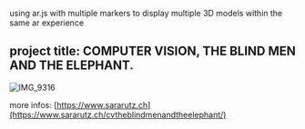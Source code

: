 

using ar.js with multiple markers to display multiple 3D models within the same ar experience

## project title: COMPUTER VISION, THE BLIND MEN AND THE ELEPHANT.

![IMG_9316](https://user-images.githubusercontent.com/87545114/132638259-7c8c0ef3-ddc5-4819-95db-4b6a95e92bf0.jpg)

more infos: [https://www.sararutz.ch](https://www.sararutz.ch/cvtheblindmenandtheelephant/)
